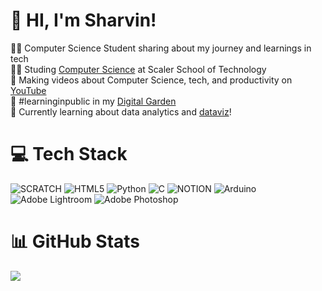 <!--Level 3: Fixing the READ Me  -->

# 👋 HI, I'm Sharvin!
👨‍💻 Computer Science Student sharing about my journey and learnings in tech<br/>
👨‍🎓 Studing [Computer Science](https://youtu.be/Dd4zfmY-aA?si=3NnnJ-151s7johlv) at Scaler School of Technology<br/>
🎨 Making videos about Computer Science, tech, and productivity on [YouTube](https://www.youtube.com/c/MagdelineHuang)<br/>
🌷 #learninginpublic in my [Digital Garden](https://magdelinehuang.com/)<br/>
💭 Currently learning about data analytics and [dataviz](https://pudding.cool/2025/06/hello-stranger/)!<br>

# 💻 Tech Stack
![SCRATCH](https://img.shields.io/badge/Scratch-4D97FF?style=for-the-badge&logo=Scratch&logoColor=white)
![HTML5](https://img.shields.io/badge/html5-%23E34F26.svg?style=for-the-badge&logo=html5&logoColor=white)
![Python](https://img.shields.io/badge/python-3670A0?style=for-the-badge&logo=python&logoColor=ffdd54)
![C](https://img.shields.io/badge/c-%2300599C.svg?style=for-the-badge&logo=c&logoColor=white)
![NOTION](https://img.shields.io/badge/Notion-000000?style=for-the-badge&logo=notion&logoColor=white)
![Arduino](https://img.shields.io/badge/-Arduino-00979D?style=for-the-badge&logo=Arduino&logoColor=white)
![Adobe Lightroom](https://img.shields.io/badge/Adobe%20Lightroom-31A8FF.svg?style=for-the-badge&logo=Adobe%20Lightroom&logoColor=white)
![Adobe Photoshop](https://img.shields.io/badge/adobe%20photoshop-%2331A8FF.svg?style=for-the-badge&logo=adobe%20photoshop&logoColor=white)

# 📊 GitHub Stats
![](https://github-readme-stats.vercel.app/api?username=szg-zone&theme=tokyonight&hide_border=false&include_all_commits=false&count_private=false)<br/>


<!-- Proudly created with GPRM ( https://gprm.itsvg.in ) -->
